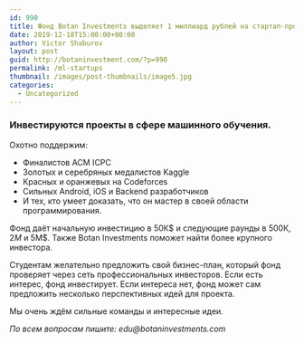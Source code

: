```yaml
---
id: 990
title: Фонд Botan Investments выделяет 1 миллиард рублей на стартап-проекты студентам ИТМО и МФТИ
date: 2019-12-18T15:00:00+00:00
author: Victor Shaburov
layout: post
guid: http://botaninvestment.com/?p=990
permalink: /ml-startups
thumbnail: /images/post-thumbnails/image5.jpg
categories:
  - Uncategorized
---
```



### Инвестируются проекты в сфере машинного обучения.

Охотно поддержим:
* Финалистов ACM ICPC
* Золотых и серебряных медалистов Kaggle
* Красных и оранжевых на Codeforces
* Сильных Android, iOS и Backend разработчиков
* И тех, кто умеет доказать, что он мастер в своей области программирования.

Фонд даёт начальную инвестицию в 50К$ и следующие раунды в 500К$, 2М$ и 5М$. Также Botan Investments поможет найти более крупного инвестора.

Студентам желательно предложить свой бизнес-план, который фонд проверяет через сеть профессиональных инвесторов. Если есть интерес, фонд инвестирует. Если интереса нет, фонд может сам предложить несколько перспективных идей для проекта.

Мы очень ждём сильные команды и интересные идеи.

_По всем вопросам пишите: edu@botaninvestments.com_

